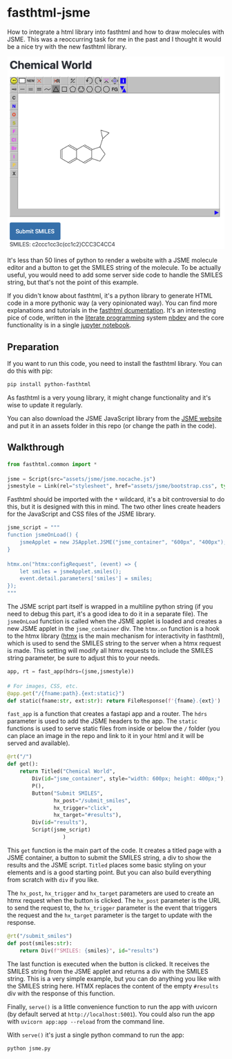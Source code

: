 # fasthtml-jsme

How to integrate a html library into fasthtml and how to draw molecules with JSME. This was a reoccurring task for me in the past and I thought it would be a nice try with the new fasthtml library.

![](screenshot.png)

It's less than 50 lines of python to render a website with a JSME molecule editor and a button to get the SMILES string of the molecule. To be actually useful, you would need to add some server side code to handle the SMILES string, but that's not the point of this example.

If you didn't know about fasthtml, it's a python library to generate HTML code in a more pythonic way (a very opinionated way). You can find more explanations and tutorials in the [fasthtml dcumentation](https://docs.fastht.ml/). It's an interesting pice of code, written in the [literate programming](https://www.youtube.com/watch?v=l7zS8Ld4_iA) system [nbdev](https://nbdev.fast.ai) and the core functionality is in a single [jupyter notebook](https://github.com/AnswerDotAI/fasthtml/blob/main/nbs/api/00_core.ipynb).

## Preparation

If you want to run this code, you need to install the fasthtml library. You can do this with pip:

```bash
pip install python-fasthtml
```

As fasthtml is a very young library, it might change functionality and it's wise to update it regularly.

You can also download the JSME JavaScript library from the [JSME website](https://jsme-editor.github.io) and put it in an assets folder in this repo (or change the path in the code).

## Walkthrough

```python
from fasthtml.common import * 

jsme = Script(src="assets/jsme/jsme.nocache.js")
jsmestyle = Link(rel="stylesheet", href="assets/jsme/bootstrap.css", type="text/css")
```

Fasthtml should be imported with the `*` wildcard, it's a bit controversial to do this, but it is designed with this in mind. The two other lines create headers for the JavaScript and CSS files of the JSME library.

```python
jsme_script = """
function jsmeOnLoad() {
    jsmeApplet = new JSApplet.JSME("jsme_container", "600px", "400px");
}

htmx.on("htmx:configRequest", (event) => {
    let smiles = jsmeApplet.smiles();
    event.detail.parameters['smiles'] = smiles;
});
"""
```

The JSME script part itself is wrapped in a multiline python string (if you need to debug this part, it's a good idea to do it in a separate file). The `jsmeOnLoad` function is called when the JSME applet is loaded and creates a new JSME applet in the `jsme_container` div. The `htmx.on` function is a hook to the htmx library ([htmx](https://htmx.org) is the main mechanism for interactivity in fasthtml), which is used to send the SMILES string to the server when a htmx request is made. This setting will modify all htmx requests to include the SMILES string parameter, be sure to adjust this to your needs.

```python
app, rt = fast_app(hdrs=(jsme,jsmestyle))

# For images, CSS, etc.
@app.get("/{fname:path}.{ext:static}")
def static(fname:str, ext:str): return FileResponse(f'{fname}.{ext}')
```

`fast_app` is a function that creates a fastapi app and a router. The `hdrs` parameter is used to add the JSME headers to the app. The `static` functions is used to serve static files from inside or below the `/` folder (you can place an image in the repo and link to it in your html and it will be served and available).

```python
@rt("/")
def get():
    return Titled("Chemical World", 
        Div(id="jsme_container", style="width: 600px; height: 400px;"),
        P(),
        Button("Submit SMILES", 
               hx_post="/submit_smiles", 
               hx_trigger="click",
               hx_target="#results"),
        Div(id="results"),
        Script(jsme_script)
                  )
```

This `get` function is the main part of the code. It creates a titled page with a JSME container, a button to submit the SMILES string, a div to show the results and the JSME script. `Titled` places some basic styling on your elements and is a good starting point. But you can also build everything from scratch with `div` if you like.

 The `hx_post`, `hx_trigger` and `hx_target` parameters are used to create an htmx request when the button is clicked. The `hx_post` parameter is the URL to send the request to, the `hx_trigger` parameter is the event that triggers the request and the `hx_target` parameter is the target to update with the response.

```python
@rt("/submit_smiles")
def post(smiles:str):
    return Div(f"SMILES: {smiles}", id="results")
```

The last function is executed when the button is clicked. It receives the SMILES string from the JSME applet and returns a div with the SMILES string. This is a very simple example, but you can do anything you like with the SMILES string here. HTMX replaces the content of the empty `#results` div with the response of this function.

Finally, `serve()` is a little convenience function to run the app with uvicorn (by default served at `http://localhost:5001`). You could also run the app with `uvicorn app:app --reload` from the command line.

With `serve()` it's just a single python command to run the app:

```bash
python jsme.py
```